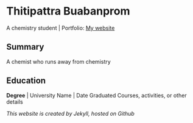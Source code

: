 # Thitipattra Buabanprom
A chemistry student | Portfolio: [My website](https://thitipattra.github.io)

## Summary
A chemist who runs away from chemistry

## Education
**Degree** | University Name | Date Graduated
Courses, activities, or other details

*This website is created by Jekyll, hosted on Github*
